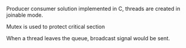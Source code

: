 Producer consumer solution implemented in C, threads are created in joinable mode.

Mutex is used to protect critical section

When a thread leaves the queue, broadcast signal would be sent.
